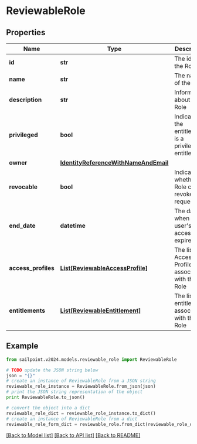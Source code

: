 # ReviewableRole


## Properties

Name | Type | Description | Notes
------------ | ------------- | ------------- | -------------
**id** | **str** | The id for the Role | [optional] 
**name** | **str** | The name of the Role | [optional] 
**description** | **str** | Information about the Role | [optional] 
**privileged** | **bool** | Indicates if the entitlement is a privileged entitlement | [optional] 
**owner** | [**IdentityReferenceWithNameAndEmail**](IdentityReferenceWithNameAndEmail.md) |  | [optional] 
**revocable** | **bool** | Indicates whether the Role can be revoked or requested | [optional] 
**end_date** | **datetime** | The date when a user&#39;s access expires. | [optional] 
**access_profiles** | [**List[ReviewableAccessProfile]**](ReviewableAccessProfile.md) | The list of Access Profiles associated with this Role | [optional] 
**entitlements** | [**List[ReviewableEntitlement]**](ReviewableEntitlement.md) | The list of entitlements associated with this Role | [optional] 

## Example

```python
from sailpoint.v2024.models.reviewable_role import ReviewableRole

# TODO update the JSON string below
json = "{}"
# create an instance of ReviewableRole from a JSON string
reviewable_role_instance = ReviewableRole.from_json(json)
# print the JSON string representation of the object
print ReviewableRole.to_json()

# convert the object into a dict
reviewable_role_dict = reviewable_role_instance.to_dict()
# create an instance of ReviewableRole from a dict
reviewable_role_form_dict = reviewable_role.from_dict(reviewable_role_dict)
```
[[Back to Model list]](../README.md#documentation-for-models) [[Back to API list]](../README.md#documentation-for-api-endpoints) [[Back to README]](../README.md)


